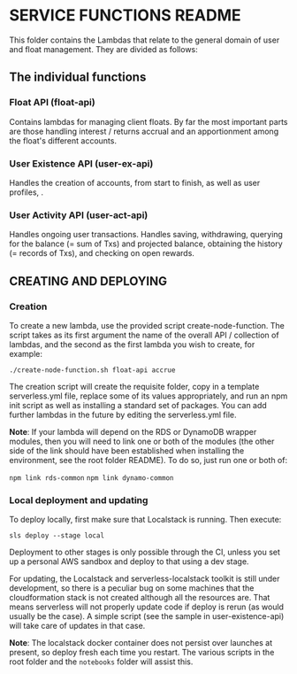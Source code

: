# SERVICE FUNCTIONS README

This folder contains the Lambdas that relate to the general domain of user and float management. They are divided as follows:

## The individual functions

### Float API (float-api)

Contains lambdas for managing client floats. By far the most important parts are those handling interest / returns accrual and
an apportionment among the float's different accounts.

### User Existence API (user-ex-api)

Handles the creation of accounts, from start to finish, as well as user profiles, .

### User Activity API (user-act-api)

Handles ongoing user transactions. Handles saving, withdrawing, querying for the balance (= sum of Txs) and projected balance,
obtaining the history (= records of Txs), and checking on open rewards.

## CREATING AND DEPLOYING

### Creation

To create a new lambda, use the provided script create-node-function. The script takes as its first argument the name of the 
overall API / collection of lambdas, and the second as the first lambda you wish to create, for example:

``./create-node-function.sh float-api accrue``

The creation script will create the requisite folder, copy in a template serverless.yml file, replace some of its values appropriately,
and run an npm init script as well as installing a standard set of packages. You can add further lambdas in the future by editing the serverless.yml file.

**Note**: If your lambda will depend on the RDS or DynamoDB wrapper modules, then you will need to link one or both of the modules
(the other side of the link should have been established when installing the environment, see the root folder README). To do so, just
run one or both of:

``npm link rds-common``
``npm link dynamo-common``

### Local deployment and updating

To deploy locally, first make sure that Localstack is running. Then execute:

``sls deploy --stage local``

Deployment to other stages is only possible through the CI, unless you set up a personal AWS sandbox and deploy to that using a dev stage.

For updating, the Localstack and serverless-localstack toolkit is still under development, so there is a peculiar bug on some machines that 
the cloudformation stack is not created although all the resources are. That means serverless will not properly update code if deploy is 
rerun (as would usually be the case). A simple script (see the sample in user-existence-api) will take care of updates in that case.

**Note**: The localstack docker container does not persist over launches at present, so deploy fresh each time you restart. The various
scripts in the root folder and the `notebooks` folder will assist this.
